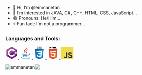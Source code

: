 - 👋 Hi, I’m @emmanetan
- 👀 I’m interested in JAVA, C#, C++, HTML, CSS, JavaScript...
- 😄 Pronouns: He/Him...
- ⚡ Fun fact: I'm not a programmer...



<h3 align="left">Languages and Tools:</h3>
<p align="left"> <a href="https://www.w3schools.com/cs/" target="_blank" rel="noreferrer"> <img src="https://raw.githubusercontent.com/devicons/devicon/master/icons/csharp/csharp-original.svg" alt="csharp" width="40" height="40"/> </a> <a href="https://www.java.com" target="_blank" rel="noreferrer"> <img src="https://raw.githubusercontent.com/devicons/devicon/master/icons/java/java-original.svg" alt="java" width="40" height="40"/> </a> <a href="https://www.w3schools.com/css/" target="_blank" rel="noreferrer"> <img src="https://raw.githubusercontent.com/devicons/devicon/master/icons/css3/css3-original-wordmark.svg" alt="css3" width="40" height="40"/> </a> <a href="https://www.w3.org/html/" target="_blank" rel="noreferrer"> <img src="https://raw.githubusercontent.com/devicons/devicon/master/icons/html5/html5-original-wordmark.svg" alt="html5" width="40" height="40"/> </a> <a href="https://developer.mozilla.org/en-US/docs/Web/JavaScript" target="_blank" rel="noreferrer"> <img src="https://raw.githubusercontent.com/devicons/devicon/master/icons/javascript/javascript-original.svg" alt="javascript" width="40" height="40"/> </a> </p>


<p><img align="left" src="https://github-readme-stats.vercel.app/api?username=emmanetan&show_icons=true&theme=dark" alt="emmanetan" /></p>
<p><img src="https://github-readme-stats.vercel.app/api/top-langs?username=emmanetan&show_icons=true&locale=en&layout=compact&theme=dark" /></p>


<!---
emmanetan/emmanetan is a ✨ special ✨ repository because its `README.md` (this file) appears on your GitHub profile.
You can click the Preview link to take a look at your changes.
--->
